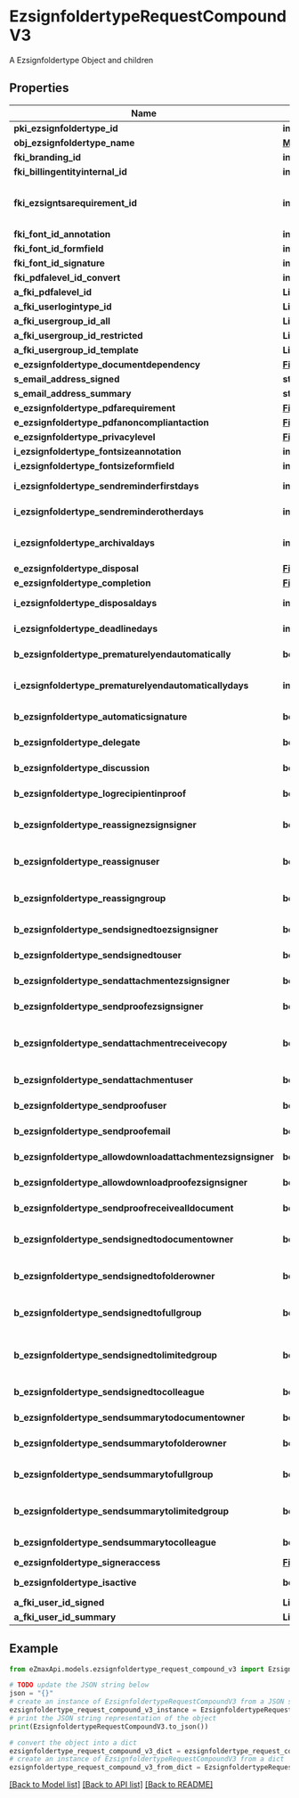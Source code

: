 # EzsignfoldertypeRequestCompoundV3

A Ezsignfoldertype Object and children

## Properties

Name | Type | Description | Notes
------------ | ------------- | ------------- | -------------
**pki_ezsignfoldertype_id** | **int** | The unique ID of the Ezsignfoldertype. | [optional] 
**obj_ezsignfoldertype_name** | [**MultilingualEzsignfoldertypeName**](MultilingualEzsignfoldertypeName.md) |  | 
**fki_branding_id** | **int** | The unique ID of the Branding | 
**fki_billingentityinternal_id** | **int** | The unique ID of the Billingentityinternal. | [optional] 
**fki_ezsigntsarequirement_id** | **int** | The unique ID of the Ezsigntsarequirement.  Determine if a Time Stamping Authority should add a timestamp on each of the signature. Valid values:  |Value|Description| |-|-| |1|No. TSA Timestamping will requested. This will make all signatures a lot faster since no round-trip to the TSA server will be required. Timestamping will be made using eZsign server&#39;s time.| |2|Best effort. Timestamping from a Time Stamping Authority will be requested but is not mandatory. In the very improbable case it cannot be completed, the timestamping will be made using eZsign server&#39;s time. **Additional fee applies**| |3|Mandatory. Timestamping from a Time Stamping Authority will be requested and is mandatory. In the very improbable case it cannot be completed, the signature will fail and the user will be asked to retry. **Additional fee applies**| | [optional] 
**fki_font_id_annotation** | **int** | The unique ID of the Font | [optional] 
**fki_font_id_formfield** | **int** | The unique ID of the Font | [optional] 
**fki_font_id_signature** | **int** | The unique ID of the Font | [optional] 
**fki_pdfalevel_id_convert** | **int** | The unique ID of the Pdfalevel | [optional] 
**a_fki_pdfalevel_id** | **List[int]** |  | [optional] 
**a_fki_userlogintype_id** | **List[int]** |  | 
**a_fki_usergroup_id_all** | **List[int]** |  | [optional] 
**a_fki_usergroup_id_restricted** | **List[int]** |  | [optional] 
**a_fki_usergroup_id_template** | **List[int]** |  | [optional] 
**e_ezsignfoldertype_documentdependency** | [**FieldEEzsignfoldertypeDocumentdependency**](FieldEEzsignfoldertypeDocumentdependency.md) |  | [optional] 
**s_email_address_signed** | **str** | The email address. | [optional] 
**s_email_address_summary** | **str** | The email address. | [optional] 
**e_ezsignfoldertype_pdfarequirement** | [**FieldEEzsignfoldertypePdfarequirement**](FieldEEzsignfoldertypePdfarequirement.md) |  | [optional] 
**e_ezsignfoldertype_pdfanoncompliantaction** | [**FieldEEzsignfoldertypePdfanoncompliantaction**](FieldEEzsignfoldertypePdfanoncompliantaction.md) |  | [optional] 
**e_ezsignfoldertype_privacylevel** | [**FieldEEzsignfoldertypePrivacylevel**](FieldEEzsignfoldertypePrivacylevel.md) |  | 
**i_ezsignfoldertype_fontsizeannotation** | **int** | Font size for annotations | [optional] 
**i_ezsignfoldertype_fontsizeformfield** | **int** | Font size for form fields | [optional] 
**i_ezsignfoldertype_sendreminderfirstdays** | **int** | The number of days before the the first reminder sending | [optional] 
**i_ezsignfoldertype_sendreminderotherdays** | **int** | The number of days after the first reminder sending | [optional] 
**i_ezsignfoldertype_archivaldays** | **int** | The number of days before the archival of Ezsignfolders created using this Ezsignfoldertype | 
**e_ezsignfoldertype_disposal** | [**FieldEEzsignfoldertypeDisposal**](FieldEEzsignfoldertypeDisposal.md) |  | 
**e_ezsignfoldertype_completion** | [**FieldEEzsignfoldertypeCompletion**](FieldEEzsignfoldertypeCompletion.md) |  | 
**i_ezsignfoldertype_disposaldays** | **int** | The number of days after the archival before the disposal of the Ezsignfolder | [optional] 
**i_ezsignfoldertype_deadlinedays** | **int** | The number of days to get all Ezsignsignatures | 
**b_ezsignfoldertype_prematurelyendautomatically** | **bool** | Wheter if document will be ended prematurely after Ezsignfolder expires. | [optional] 
**i_ezsignfoldertype_prematurelyendautomaticallydays** | **int** | Number of days between Ezsignfolder expiration and automatic prematurely end of Ezsigndocuments. | [optional] 
**b_ezsignfoldertype_automaticsignature** | **bool** | Whether we allow the automatic signature by an User | [optional] 
**b_ezsignfoldertype_delegate** | **bool** | Wheter if delegation of signature is allowed to another user or not | [optional] 
**b_ezsignfoldertype_discussion** | **bool** | Wheter if creating a new Discussion is allowed or not | [optional] 
**b_ezsignfoldertype_logrecipientinproof** | **bool** | Whether we log recipient of signed document in proof | [optional] 
**b_ezsignfoldertype_reassignezsignsigner** | **bool** | Wheter if Reassignment of signature is allowed by a signatory to another signatory or not | [optional] 
**b_ezsignfoldertype_reassignuser** | **bool** | Wheter if Reassignment of signature is allowed by a user to a signatory or another user or not | [optional] 
**b_ezsignfoldertype_reassigngroup** | **bool** | Wheter if Reassignment of signatures of the groups to which the user belongs is authorized by a user to himself | [optional] 
**b_ezsignfoldertype_sendsignedtoezsignsigner** | **bool** | Whether we send an email to Ezsignsigner  when document is completed | [optional] 
**b_ezsignfoldertype_sendsignedtouser** | **bool** | Whether we send an email to User who signed when document is completed | [optional] 
**b_ezsignfoldertype_sendattachmentezsignsigner** | **bool** | Whether we send the Ezsigndocument in the email to Ezsignsigner | [optional] 
**b_ezsignfoldertype_sendproofezsignsigner** | **bool** | Whether we send the proof in the email to Ezsignsigner | [optional] 
**b_ezsignfoldertype_sendattachmentreceivecopy** | **bool** | Whether we send the Ezsigndocument in the email to Ezsignsigner or User when bEzsignfoldersignerassociationReceivecopy &#x3D; 1 | [optional] 
**b_ezsignfoldertype_sendattachmentuser** | **bool** | Whether we send the Ezsigndocument in the email to User | [optional] 
**b_ezsignfoldertype_sendproofuser** | **bool** | Whether we send the proof in the email to User | [optional] 
**b_ezsignfoldertype_sendproofemail** | **bool** | Whether we send the proof in the email to external recipient | [optional] 
**b_ezsignfoldertype_allowdownloadattachmentezsignsigner** | **bool** | Whether we allow the Ezsigndocument to be downloaded by an Ezsignsigner | [optional] 
**b_ezsignfoldertype_allowdownloadproofezsignsigner** | **bool** | Whether we allow the proof to be downloaded by an Ezsignsigner | [optional] 
**b_ezsignfoldertype_sendproofreceivealldocument** | **bool** | Whether we send the proof to user and Ezsignsigner who receive all documents. | [optional] 
**b_ezsignfoldertype_sendsignedtodocumentowner** | **bool** | Whether we send the signed Ezsigndocument to the Ezsigndocument&#39;s owner | 
**b_ezsignfoldertype_sendsignedtofolderowner** | **bool** | Whether we send the signed Ezsigndocument to the Ezsignfolder&#39;s owner | 
**b_ezsignfoldertype_sendsignedtofullgroup** | **bool** | Whether we send the signed Ezsigndocument to the Usergroup that has acces to all Ezsignfolders | [optional] 
**b_ezsignfoldertype_sendsignedtolimitedgroup** | **bool** | THIS FIELD WILL BE DELETED. Whether we send the signed Ezsigndocument to the Usergroup that has acces to only their own Ezsignfolders | [optional] 
**b_ezsignfoldertype_sendsignedtocolleague** | **bool** | Whether we send the signed Ezsigndocument to the colleagues | 
**b_ezsignfoldertype_sendsummarytodocumentowner** | **bool** | Whether we send the summary to the Ezsigndocument&#39;s owner | 
**b_ezsignfoldertype_sendsummarytofolderowner** | **bool** | Whether we send the summary to the Ezsignfolder&#39;s owner | 
**b_ezsignfoldertype_sendsummarytofullgroup** | **bool** | Whether we send the summary to the Usergroup that has acces to all Ezsignfolders | [optional] 
**b_ezsignfoldertype_sendsummarytolimitedgroup** | **bool** | Whether we send the summary to the Usergroup that has acces to only their own Ezsignfolders | [optional] 
**b_ezsignfoldertype_sendsummarytocolleague** | **bool** | Whether we send the summary to the colleagues | 
**e_ezsignfoldertype_signeraccess** | [**FieldEEzsignfoldertypeSigneraccess**](FieldEEzsignfoldertypeSigneraccess.md) |  | [optional] 
**b_ezsignfoldertype_isactive** | **bool** | Whether the Ezsignfoldertype is active or not | 
**a_fki_user_id_signed** | **List[int]** |  | [optional] 
**a_fki_user_id_summary** | **List[int]** |  | [optional] 

## Example

```python
from eZmaxApi.models.ezsignfoldertype_request_compound_v3 import EzsignfoldertypeRequestCompoundV3

# TODO update the JSON string below
json = "{}"
# create an instance of EzsignfoldertypeRequestCompoundV3 from a JSON string
ezsignfoldertype_request_compound_v3_instance = EzsignfoldertypeRequestCompoundV3.from_json(json)
# print the JSON string representation of the object
print(EzsignfoldertypeRequestCompoundV3.to_json())

# convert the object into a dict
ezsignfoldertype_request_compound_v3_dict = ezsignfoldertype_request_compound_v3_instance.to_dict()
# create an instance of EzsignfoldertypeRequestCompoundV3 from a dict
ezsignfoldertype_request_compound_v3_from_dict = EzsignfoldertypeRequestCompoundV3.from_dict(ezsignfoldertype_request_compound_v3_dict)
```
[[Back to Model list]](../README.md#documentation-for-models) [[Back to API list]](../README.md#documentation-for-api-endpoints) [[Back to README]](../README.md)


